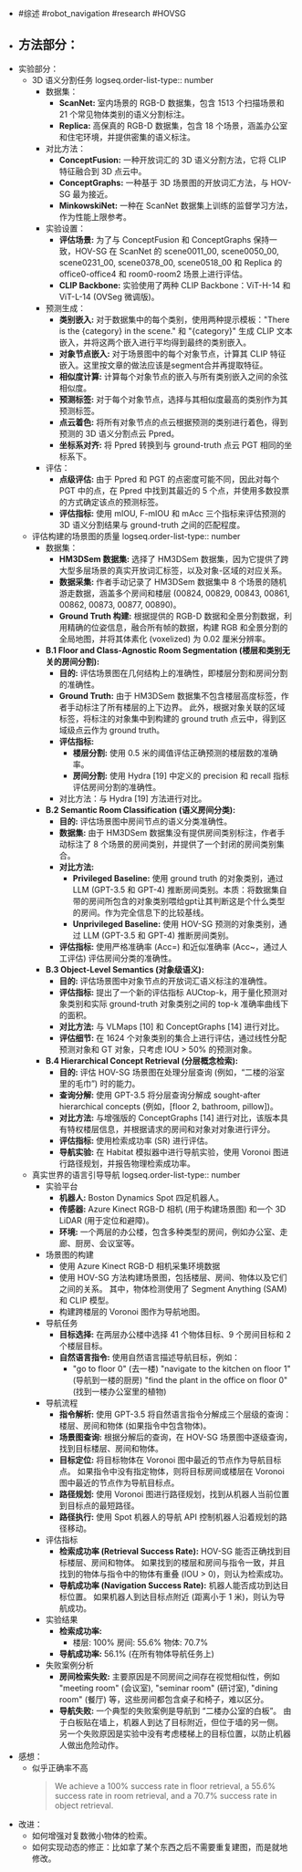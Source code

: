 - #综述 #robot_navigation #research #HOVSG
- 方法部分：
	-
- 实验部分：
	- 3D 语义分割任务
	  logseq.order-list-type:: number
		- 数据集：
			- **ScanNet:** 室内场景的 RGB-D 数据集，包含 1513 个扫描场景和 21 个常见物体类别的语义分割标注。
			- **Replica:**  高保真的 RGB-D 数据集，包含 18 个场景，涵盖办公室和住宅环境，并提供密集的语义标注。
		- 对比方法：
			- **ConceptFusion:**  一种开放词汇的 3D 语义分割方法，它将 CLIP 特征融合到 3D 点云中。
			- **ConceptGraphs:**  一种基于 3D 场景图的开放词汇方法，与 HOV-SG 最为接近。
			- **MinkowskiNet:**  一种在 ScanNet 数据集上训练的监督学习方法，作为性能上限参考。
		- 实验设置：
			- **评估场景:** 为了与 ConceptFusion 和 ConceptGraphs 保持一致，HOV-SG 在 ScanNet 的 scene0011_00, scene0050_00, scene0231_00, scene0378_00, scene0518_00 和 Replica 的 office0-office4 和 room0-room2 场景上进行评估。
			- **CLIP Backbone:**  实验使用了两种 CLIP Backbone：ViT-H-14 和 ViT-L-14 (OVSeg 微调版)。
		- 预测生成：
			- **类别嵌入:** 对于数据集中的每个类别，使用两种提示模板："There is the {category} in the scene." 和 "{category}" 生成 CLIP 文本嵌入，并将这两个嵌入进行平均得到最终的类别嵌入。
			- **对象节点嵌入:**  对于场景图中的每个对象节点，计算其 CLIP 特征嵌入。这里按文章的做法应该是segment合并再提取特征。
			- **相似度计算:** 计算每个对象节点的嵌入与所有类别嵌入之间的余弦相似度。
			- **预测标签:**  对于每个对象节点，选择与其相似度最高的类别作为其预测标签。
			- **点云着色:** 将所有对象节点的点云根据预测的类别进行着色，得到预测的 3D 语义分割点云 Ppred。
			- **坐标系对齐:**  将 Ppred 转换到与 ground-truth 点云 PGT 相同的坐标系下。
		- 评估：
			- **点级评估:**  由于 Ppred 和 PGT 的点密度可能不同，因此对每个 PGT 中的点，在 Ppred 中找到其最近的 5 个点，并使用多数投票的方式确定该点的预测标签。
			- **评估指标:** 使用 mIOU, F-mIOU 和 mAcc 三个指标来评估预测的 3D 语义分割结果与 ground-truth 之间的匹配程度。
	- 评估构建的场景图的质量
	  logseq.order-list-type:: number
		- 数据集：
			- **HM3DSem 数据集:**  选择了 HM3DSem 数据集，因为它提供了跨大型多层场景的真实开放词汇标签，以及对象-区域的对应关系。
			- **数据采集:** 作者手动记录了 HM3DSem 数据集中 8 个场景的随机游走数据，涵盖多个房间和楼层 (00824, 00829, 00843, 00861, 00862, 00873, 00877, 00890)。
			- **Ground Truth 构建:**  根据提供的 RGB-D 数据和全景分割数据，利用精确的位姿信息，融合所有帧的数据，构建 RGB 和全景分割的全局地图，并将其体素化 (voxelized) 为 0.02 厘米分辨率。
		- **B.1 Floor and Class-Agnostic Room Segmentation (楼层和类别无关的房间分割):**
			- **目的:** 评估场景图在几何结构上的准确性，即楼层分割和房间分割的准确性。
			- **Ground Truth:**  由于 HM3DSem 数据集不包含楼层高度标签，作者手动标注了所有楼层的上下边界。 此外，根据对象关联的区域标签，将标注的对象集中到构建的 ground truth 点云中，得到区域级点云作为 ground truth。
			- **评估指标:**
				- **楼层分割:** 使用 0.5 米的阈值评估正确预测的楼层数的准确率。
				- **房间分割:** 使用 Hydra [19] 中定义的 precision 和 recall 指标评估房间分割的准确性。
			- 对比方法：与 Hydra [19] 方法进行对比。
		- **B.2 Semantic Room Classification (语义房间分类):**
			- **目的:**  评估场景图中房间节点的语义分类准确性。
			- **数据集:**  由于 HM3DSem 数据集没有提供房间类别标注，作者手动标注了 8 个场景的房间类别，并提供了一个封闭的房间类别集合。
			- **对比方法:**
				- **Privileged Baseline:**  使用 ground truth 的对象类别，通过 LLM (GPT-3.5 和 GPT-4) 推断房间类别。本质：将数据集自带的房间所包含的对象类别喂给gpt让其判断这是个什么类型的房间。作为完全信息下的比较基线。
				- **Unprivileged Baseline:**  使用 HOV-SG 预测的对象类别，通过 LLM (GPT-3.5 和 GPT-4) 推断房间类别。
			- **评估指标:** 使用严格准确率 (Acc=) 和近似准确率 (Acc~，通过人工评估) 评估房间分类的准确性。
		- **B.3 Object-Level Semantics (对象级语义):**
			- **目的:**  评估场景图中对象节点的开放词汇语义标注的准确性。
			- **评估指标:**  提出了一个新的评估指标 AUCtop-k，用于量化预测对象类别和实际 ground-truth 对象类别之间的 top-k 准确率曲线下的面积。
			- **对比方法:**  与 VLMaps [10] 和 ConceptGraphs [14] 进行对比。
			- **评估细节:**  在 1624 个对象类别的集合上进行评估，通过线性分配预测对象和 GT 对象，只考虑 IOU > 50% 的预测对象。
		- **B.4 Hierarchical Concept Retrieval (分层概念检索):**
			- **目的:** 评估 HOV-SG 场景图在处理分层查询 (例如，“二楼的浴室里的毛巾”) 时的能力。
			- **查询分解:** 使用 GPT-3.5 将分层查询分解成 sought-after hierarchical concepts (例如，[floor 2, bathroom, pillow])。
			- **对比方法:** 与增强版的 ConceptGraphs [14] 进行对比，该版本具有特权楼层信息，并根据请求的房间和对象对对象进行评分。
			- **评估指标:** 使用检索成功率 (SR) 进行评估。
			- **导航实验:**  在 Habitat 模拟器中进行导航实验，使用 Voronoi 图进行路径规划，并报告物理检索成功率。
	- 真实世界的语言引导导航
	  logseq.order-list-type:: number
		- 实验平台
			- **机器人:** Boston Dynamics Spot 四足机器人。
			- **传感器:**  Azure Kinect RGB-D 相机 (用于构建场景图) 和一个 3D LiDAR (用于定位和避障)。
			- **环境:**  一个两层的办公楼，包含多种类型的房间，例如办公室、走廊、厨房、会议室等。
		- 场景图的构建
			- 使用 Azure Kinect RGB-D 相机采集环境数据
			- 使用 HOV-SG 方法构建场景图，包括楼层、房间、物体以及它们之间的关系。  其中，物体检测使用了 Segment Anything (SAM) 和 CLIP 模型。
			- 构建跨楼层的 Voronoi 图作为导航地图。
		- 导航任务
			- **目标选择:**  在两层办公楼中选择 41 个物体目标、9 个房间目标和 2 个楼层目标。
			- **自然语言指令:**  使用自然语言描述导航目标，例如：
				- "go to floor 0" (去一楼)
				  "navigate to the kitchen on floor 1" (导航到一楼的厨房)
				  "find the plant in the office on floor 0" (找到一楼办公室里的植物)
		- 导航流程
			- **指令解析:** 使用 GPT-3.5 将自然语言指令分解成三个层级的查询：楼层、房间和物体 (如果指令中包含物体)。
			- **场景图查询:**  根据分解后的查询，在 HOV-SG 场景图中逐级查询，找到目标楼层、房间和物体。
			- **目标定位:**  将目标物体在 Voronoi 图中最近的节点作为导航目标点。 如果指令中没有指定物体，则将目标房间或楼层在 Voronoi 图中最近的节点作为导航目标点。
			- **路径规划:**  使用 Voronoi 图进行路径规划，找到从机器人当前位置到目标点的最短路径。
			- **路径执行:**  使用 Spot 机器人的导航 API 控制机器人沿着规划的路径移动。
		- 评估指标
			- **检索成功率 (Retrieval Success Rate):** HOV-SG 能否正确找到目标楼层、房间和物体。  如果找到的楼层和房间与指令一致，并且找到的物体与指令中的物体有重叠 (IOU > 0)，则认为检索成功。
			- **导航成功率 (Navigation Success Rate):** 机器人能否成功到达目标位置。  如果机器人到达目标点附近 (距离小于 1 米)，则认为导航成功。
		- 实验结果
			- **检索成功率:**
				- 楼层: 100%
				  房间: 55.6%
				  物体: 70.7%
			- **导航成功率:** 56.1% (在所有物体导航任务上)
		- 失败案例分析
			- **房间检索失败:** 主要原因是不同房间之间存在视觉相似性，例如 "meeting room" (会议室), "seminar room" (研讨室), "dining room" (餐厅) 等，这些房间都包含桌子和椅子，难以区分。
			- **导航失败:**  一个典型的失败案例是导航到 “二楼办公室的白板”。  由于白板贴在墙上，机器人到达了目标附近，但位于墙的另一侧。  另一个失败原因是实验中没有考虑楼梯上的目标位置，以防止机器人做出危险动作。
- 感想：
	- 似乎正确率不高
	  >We achieve a 100% success rate in floor retrieval, a 55.6% success rate in room retrieval, and a 70.7% success rate in object retrieval.
- 改进：
	- 如何增强对复数微小物体的检索。
	- 如何实现动态的修正：比如拿了某个东西之后不需要重复建图，而是就地修改。